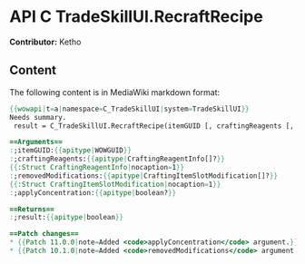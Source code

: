 # API C TradeSkillUI.RecraftRecipe

**Contributor:** Ketho

## Content

The following content is in MediaWiki markdown format:

```mediawiki
{{wowapi|t=a|namespace=C_TradeSkillUI|system=TradeSkillUI}}
Needs summary.
 result = C_TradeSkillUI.RecraftRecipe(itemGUID [, craftingReagents [, removedModifications [, applyConcentration]]])

==Arguments==
:;itemGUID:{{apitype|WOWGUID}}
:;craftingReagents:{{apitype|CraftingReagentInfo[]?}}
{{:Struct CraftingReagentInfo|nocaption=1}}
:;removedModifications:{{apitype|CraftingItemSlotModification[]?}}
{{:Struct CraftingItemSlotModification|nocaption=1}}
:;applyConcentration:{{apitype|boolean?}}

==Returns==
:;result:{{apitype|boolean}}

==Patch changes==
* {{Patch 11.0.0|note=Added <code>applyConcentration</code> argument.}}
* {{Patch 10.1.0|note=Added <code>removedModifications</code> argument.}}
```